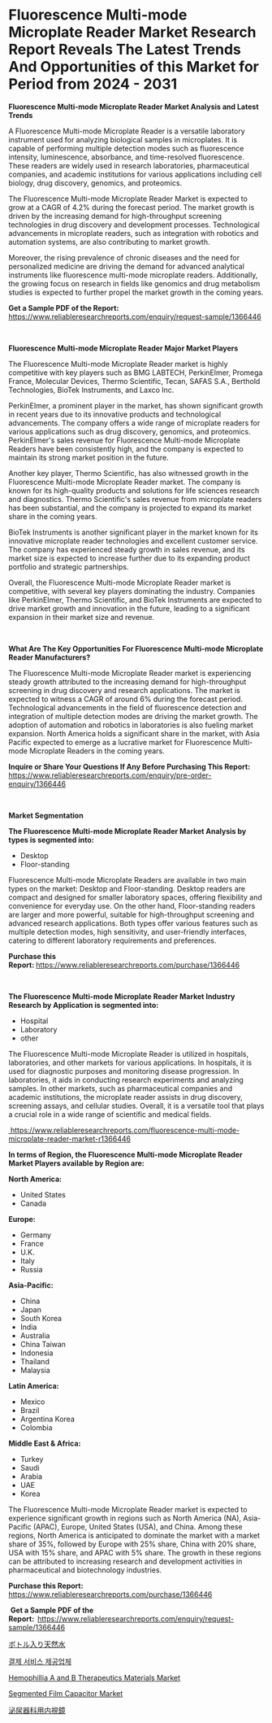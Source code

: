<p><h1>Fluorescence Multi-mode Microplate Reader Market Research Report Reveals The Latest Trends And Opportunities of this Market for Period from 2024 - 2031</h1></p><p><strong>Fluorescence Multi-mode Microplate Reader Market Analysis and Latest Trends</strong></p>
<p><p>A Fluorescence Multi-mode Microplate Reader is a versatile laboratory instrument used for analyzing biological samples in microplates. It is capable of performing multiple detection modes such as fluorescence intensity, luminescence, absorbance, and time-resolved fluorescence. These readers are widely used in research laboratories, pharmaceutical companies, and academic institutions for various applications including cell biology, drug discovery, genomics, and proteomics.</p><p>The Fluorescence Multi-mode Microplate Reader Market is expected to grow at a CAGR of 4.2% during the forecast period. The market growth is driven by the increasing demand for high-throughput screening technologies in drug discovery and development processes. Technological advancements in microplate readers, such as integration with robotics and automation systems, are also contributing to market growth.</p><p>Moreover, the rising prevalence of chronic diseases and the need for personalized medicine are driving the demand for advanced analytical instruments like fluorescence multi-mode microplate readers. Additionally, the growing focus on research in fields like genomics and drug metabolism studies is expected to further propel the market growth in the coming years.</p></p>
<p><strong>Get a Sample PDF of the Report:&nbsp;</strong> <a href="https://www.reliableresearchreports.com/enquiry/request-sample/1366446">https://www.reliableresearchreports.com/enquiry/request-sample/1366446</a></p>
<p>&nbsp;</p>
<p><strong>Fluorescence Multi-mode Microplate Reader Major Market Players</strong></p>
<p><p>The Fluorescence Multi-mode Microplate Reader market is highly competitive with key players such as BMG LABTECH, PerkinElmer, Promega France, Molecular Devices, Thermo Scientific, Tecan, SAFAS S.A., Berthold Technologies, BioTek Instruments, and Laxco Inc.</p><p>PerkinElmer, a prominent player in the market, has shown significant growth in recent years due to its innovative products and technological advancements. The company offers a wide range of microplate readers for various applications such as drug discovery, genomics, and proteomics. PerkinElmer's sales revenue for Fluorescence Multi-mode Microplate Readers have been consistently high, and the company is expected to maintain its strong market position in the future.</p><p>Another key player, Thermo Scientific, has also witnessed growth in the Fluorescence Multi-mode Microplate Reader market. The company is known for its high-quality products and solutions for life sciences research and diagnostics. Thermo Scientific's sales revenue from microplate readers has been substantial, and the company is projected to expand its market share in the coming years.</p><p>BioTek Instruments is another significant player in the market known for its innovative microplate reader technologies and excellent customer service. The company has experienced steady growth in sales revenue, and its market size is expected to increase further due to its expanding product portfolio and strategic partnerships.</p><p>Overall, the Fluorescence Multi-mode Microplate Reader market is competitive, with several key players dominating the industry. Companies like PerkinElmer, Thermo Scientific, and BioTek Instruments are expected to drive market growth and innovation in the future, leading to a significant expansion in their market size and revenue.</p></p>
<p>&nbsp;</p>
<p><strong>What Are The Key Opportunities For Fluorescence Multi-mode Microplate Reader Manufacturers?</strong></p>
<p><p>The Fluorescence Multi-mode Microplate Reader market is experiencing steady growth attributed to the increasing demand for high-throughput screening in drug discovery and research applications. The market is expected to witness a CAGR of around 6% during the forecast period. Technological advancements in the field of fluorescence detection and integration of multiple detection modes are driving the market growth. The adoption of automation and robotics in laboratories is also fueling market expansion. North America holds a significant share in the market, with Asia Pacific expected to emerge as a lucrative market for Fluorescence Multi-mode Microplate Readers in the coming years.</p></p>
<p><strong>Inquire or Share Your Questions If Any Before Purchasing This Report:</strong> <a href="https://www.reliableresearchreports.com/enquiry/pre-order-enquiry/1366446">https://www.reliableresearchreports.com/enquiry/pre-order-enquiry/1366446</a></p>
<p>&nbsp;</p>
<p><strong>Market Segmentation</strong></p>
<p><strong>The Fluorescence Multi-mode Microplate Reader Market Analysis by types is segmented into:</strong></p>
<p><ul><li>Desktop</li><li>Floor-standing</li></ul></p>
<p><p>Fluorescence Multi-mode Microplate Readers are available in two main types on the market: Desktop and Floor-standing. Desktop readers are compact and designed for smaller laboratory spaces, offering flexibility and convenience for everyday use. On the other hand, Floor-standing readers are larger and more powerful, suitable for high-throughput screening and advanced research applications. Both types offer various features such as multiple detection modes, high sensitivity, and user-friendly interfaces, catering to different laboratory requirements and preferences.</p></p>
<p><strong>Purchase this Report:&nbsp;</strong><a href="https://www.reliableresearchreports.com/purchase/1366446">https://www.reliableresearchreports.com/purchase/1366446</a></p>
<p>&nbsp;</p>
<p><strong>The Fluorescence Multi-mode Microplate Reader Market Industry Research by Application is segmented into:</strong></p>
<p><ul><li>Hospital</li><li>Laboratory</li><li>other</li></ul></p>
<p><p>The Fluorescence Multi-mode Microplate Reader is utilized in hospitals, laboratories, and other markets for various applications. In hospitals, it is used for diagnostic purposes and monitoring disease progression. In laboratories, it aids in conducting research experiments and analyzing samples. In other markets, such as pharmaceutical companies and academic institutions, the microplate reader assists in drug discovery, screening assays, and cellular studies. Overall, it is a versatile tool that plays a crucial role in a wide range of scientific and medical fields.</p></p>
<p><a href="https://www.reliableresearchreports.com/fluorescence-multi-mode-microplate-reader-market-r1366446">&nbsp;https://www.reliableresearchreports.com/fluorescence-multi-mode-microplate-reader-market-r1366446</a></p>
<p><strong>In terms of Region, the Fluorescence Multi-mode Microplate Reader Market Players available by Region are:</strong></p>
<p>
    <p> <strong> North America: </strong>
        <ul>
            <li>United States</li>
            <li>Canada</li>
        </ul>
        </p> 
    <p> <strong> Europe: </strong>
        <ul>
            <li>Germany</li>
            <li>France</li>
            <li>U.K.</li>
            <li>Italy</li>
            <li>Russia</li>
        </ul>
        </p> 
    <p> <strong> Asia-Pacific: </strong>
        <ul>
            <li>China</li>
            <li>Japan</li>
            <li>South Korea</li>
            <li>India</li>
            <li>Australia</li>
            <li>China Taiwan</li>
            <li>Indonesia</li>
            <li>Thailand</li>
            <li>Malaysia</li>
        </ul>
        </p> 
    <p> <strong> Latin America: </strong>
        <ul>
            <li>Mexico</li>
            <li>Brazil</li>
            <li>Argentina Korea</li>
            <li>Colombia</li>
        </ul>
        </p> 
    <p> <strong> Middle East & Africa: </strong>
        <ul>
            <li>Turkey</li>
            <li>Saudi</li>
            <li>Arabia</li>
            <li>UAE</li>
            <li>Korea</li>
        </ul>
    </p>
    </p>
<p><p>The Fluorescence Multi-mode Microplate Reader market is expected to experience significant growth in regions such as North America (NA), Asia-Pacific (APAC), Europe, United States (USA), and China. Among these regions, North America is anticipated to dominate the market with a market share of 35%, followed by Europe with 25% share, China with 20% share, USA with 15% share, and APAC with 5% share. The growth in these regions can be attributed to increasing research and development activities in pharmaceutical and biotechnology industries.</p></p>
<p><strong>Purchase this Report: </strong><a href="https://www.reliableresearchreports.com/purchase/1366446">https://www.reliableresearchreports.com/purchase/1366446</a></p>
<p>&nbsp;<strong>Get a Sample PDF of the Report:&nbsp;&nbsp;</strong><a href="https://www.reliableresearchreports.com/enquiry/request-sample/1366446">https://www.reliableresearchreports.com/enquiry/request-sample/1366446</a></p>
<p><strong></strong></p>
<p><p><a href="https://medium.com/@addyserr7687/%E3%83%9C%E3%83%88%E3%83%AB%E5%85%A5%E3%82%8A%E5%A4%A9%E7%84%B6%E6%B0%B4%E5%B8%82%E5%A0%B4-2031%E5%B9%B4%E3%81%BE%E3%81%A7%E3%81%AE%E3%83%88%E3%83%AC%E3%83%B3%E3%83%89-%E4%BA%88%E6%B8%AC-%E7%AB%B6%E4%BA%89%E5%88%86%E6%9E%90-8de4fb9b6966">ボトル入り天然水</a></p><p><a href="https://medium.com/@leigh462/%EC%A7%80%EB%B6%88-%EC%84%9C%EB%B9%84%EC%8A%A4-%EC%A0%9C%EA%B3%B5-%EC%97%85%EC%B2%B4-%EC%8B%9C%EC%9E%A5-%EB%B6%84%EC%84%9D-%EC%8B%9C%EC%9E%A5-%EB%8F%99%ED%96%A5-%EC%84%B1%EC%9E%A5-2024%EB%85%84%EB%B6%80%ED%84%B0-2031%EB%85%84%EA%B9%8C%EC%A7%80-%EC%98%88%EC%B8%A1%EB%90%9C-%EA%B2%83-24bbbdd80bee">결제 서비스 제공업체</a></p><p><a href="https://github.com/abdillahsp58/Market-Research-Report-List-1/blob/main/hemophillia-a-and-b-therapeutics-materials-market.md">Hemophillia A and B Therapeutics Materials Market</a></p><p><a href="https://www.linkedin.com/pulse/global-segmented-film-capacitor-market-size-trends-analysis-aeoac">Segmented Film Capacitor Market</a></p><p><a href="https://medium.com/@teridactyl90/%E6%B3%8C%E5%B0%BF%E5%99%A8%E7%A7%91%E5%86%85%E8%A6%96%E9%8F%A1%E5%B8%82%E5%A0%B4%E3%81%AE%E3%83%A1%E3%83%88%E3%83%AA%E3%82%AF%E3%82%B9%E3%82%92%E8%A7%A3%E8%AA%AD%E3%81%99%E3%82%8B-%E5%B8%82%E5%A0%B4%E3%82%B7%E3%82%A7%E3%82%A2-%E3%83%88%E3%83%AC%E3%83%B3%E3%83%89-%E6%88%90%E9%95%B7%E3%83%91%E3%82%BF%E3%83%BC%E3%83%B3-7916da6263ca">泌尿器科用内視鏡</a></p></p>